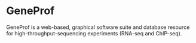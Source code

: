 # GeneProf

GeneProf is a web-based, graphical software suite and database resource for high-throughput-sequencing experiments (RNA-seq and ChIP-seq).
